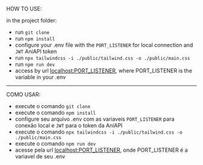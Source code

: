 HOW TO USE:

in the project folder:
- run `git clone`
- run `npm install`
- configure your .env file with the `PORT_LISTENER` for local connection and `JWT` AniAPI token
- run `npx tailwindcss -i ./public/tailwind.css -o ./public/main.css`
- run `npm run dev`
- access by url [localhost:PORT_LISTENER](localhost), where PORT_LISTENER is the variable in your .env

-------------------------------------
COMO USAR:

- execute o comando `git clone`
- execute o comando `npm install`
- configure seu arquivo .env com as variaveis `PORT_LISTENER` para conexão local e `JWT` para o token da AniAPI
- execute o comando `npx tailwindcss -i ./public/tailwind.css -o ./public/main.css`
- execute o comando `npm run dev`
- acesse pela url [localhost:PORT_LISTENER](localhost), onde PORT_LISTENER é a variavel de seu .env
